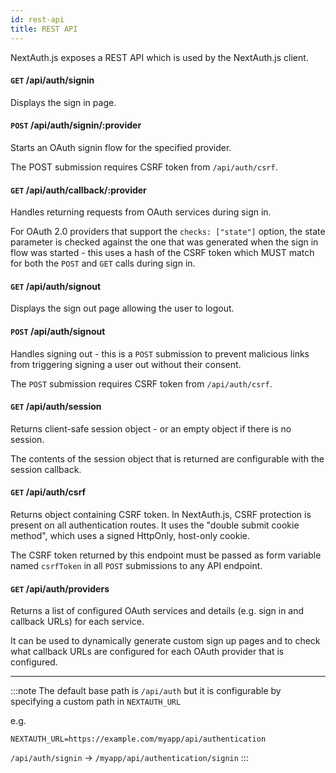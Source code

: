 ```yaml
---
id: rest-api
title: REST API
---
```


NextAuth.js exposes a REST API which is used by the NextAuth.js client.

#### `GET` /api/auth/signin

Displays the sign in page.

#### `POST` /api/auth/signin/:provider

Starts an OAuth signin flow for the specified provider.

The POST submission requires CSRF token from `/api/auth/csrf`.

#### `GET` /api/auth/callback/:provider

Handles returning requests from OAuth services during sign in.

For OAuth 2.0 providers that support the `checks: ["state"]` option, the state parameter is checked against the one that was generated when the sign in flow was started - this uses a hash of the CSRF token which MUST match for both the `POST` and `GET` calls during sign in.

#### `GET` /api/auth/signout

Displays the sign out page allowing the user to logout.

#### `POST` /api/auth/signout

Handles signing out - this is a `POST` submission to prevent malicious links from triggering signing a user out without their consent.

The `POST` submission requires CSRF token from `/api/auth/csrf`.

#### `GET` /api/auth/session

Returns client-safe session object - or an empty object if there is no session.

The contents of the session object that is returned are configurable with the session callback.

#### `GET` /api/auth/csrf

Returns object containing CSRF token. In NextAuth.js, CSRF protection is present on all authentication routes. It uses the "double submit cookie method", which uses a signed HttpOnly, host-only cookie.

The CSRF token returned by this endpoint must be passed as form variable named `csrfToken` in all `POST` submissions to any API endpoint.

#### `GET` /api/auth/providers

Returns a list of configured OAuth services and details (e.g. sign in and callback URLs) for each service.

It can be used to dynamically generate custom sign up pages and to check what callback URLs are configured for each OAuth provider that is configured.

---

:::note
The default base path is `/api/auth` but it is configurable by specifying a custom path in `NEXTAUTH_URL`

e.g.

`NEXTAUTH_URL=https://example.com/myapp/api/authentication`

`/api/auth/signin` -> `/myapp/api/authentication/signin`
:::
